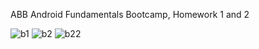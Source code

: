 ABB Android Fundamentals Bootcamp, Homework 1 and 2

![b1](https://user-images.githubusercontent.com/73391896/206903061-f0f9c681-b6f9-45d5-8007-efd691c1beff.png)
![b2](https://user-images.githubusercontent.com/73391896/206903065-0f309cd7-af19-4e4e-870d-2f19b3c8e599.png)
![b22](https://user-images.githubusercontent.com/73391896/206903067-b960e74c-debb-4999-bc1e-bbace741b738.png)
